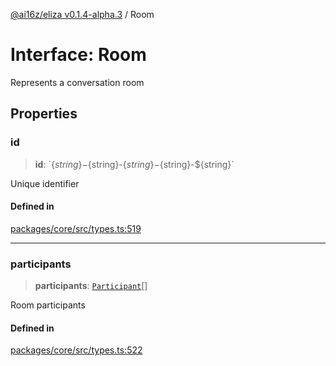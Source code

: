 [@ai16z/eliza v0.1.4-alpha.3](../index.md) / Room

# Interface: Room

Represents a conversation room

## Properties

### id

> **id**: \`$\{string\}-$\{string\}-$\{string\}-$\{string\}-$\{string\}\`

Unique identifier

#### Defined in

[packages/core/src/types.ts:519](https://github.com/ai16z/eliza/blob/main/packages/core/src/types.ts#L519)

***

### participants

> **participants**: [`Participant`](Participant.md)[]

Room participants

#### Defined in

[packages/core/src/types.ts:522](https://github.com/ai16z/eliza/blob/main/packages/core/src/types.ts#L522)
